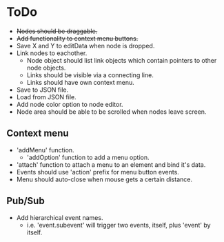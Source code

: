 # ToDo
+ ~~Nodes should be draggable.~~
+ ~~Add functionality to context menu buttons.~~
+ Save X and Y to editData when node is dropped.
+ Link nodes to eachother.
  - Node object should list link objects which contain pointers to other node
  objects.
  - Links should be visible via a connecting line.
  - Links should have own context menu.
+ Save to JSON file.
+ Load from JSON file.
+ Add node color option to node editor.
+ Node area should be able to be scrolled when nodes leave screen.

## Context menu
- 'addMenu' function.
  - 'addOption' function to add a menu option.
- 'attach' function to attach a menu to an element and bind it's data.
- Events should use 'action' prefix for menu button events.
- Menu should auto-close when mouse gets a certain distance.

## Pub/Sub
- Add hierarchical event names.
  - i.e. 'event.subevent' will trigger two events, itself, plus 'event' by
  itself.